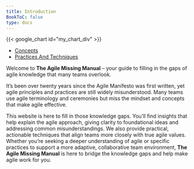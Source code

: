 ```yaml
---
title: Introduction
BookToC: false
type: docs
---
```


{{< google_chart id="my_chart_div" >}}

* [Concepts](concepts)
* [Practices And Techniques](practices-and-techniques)

Welcome to **The Agile Missing Manual** – your guide to filling in the gaps of agile knowledge that many teams overlook.

It’s been over twenty years since the Agile Manifesto was first written, yet agile principles and practices are still widely misunderstood. Many teams use agile terminology and ceremonies but miss the mindset and concepts that make agile effective.

This website is here to fill in those knowledge gaps. You’ll find insights that help explain the agile approach, giving clarity to foundational ideas and addressing common misunderstandings. We also provide practical, actionable techniques that align teams more closely with true agile values. Whether you’re seeking a deeper understanding of agile or specific practices to support a more adaptive, collaborative team environment, **The Agile Missing Manual** is here to bridge the knowledge gaps and help make agile work for you.
